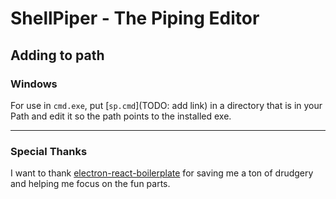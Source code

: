 # ShellPiper - The Piping Editor

## Adding to path

### Windows

For use in `cmd.exe`, put [`sp.cmd`](TODO: add link) in a directory that is in your Path and edit it so the path points to the installed exe.

---

### Special Thanks

I want to thank [electron-react-boilerplate](https://electron-react-boilerplate.js.org/) for saving me a ton of drudgery and helping me focus on the fun parts.
